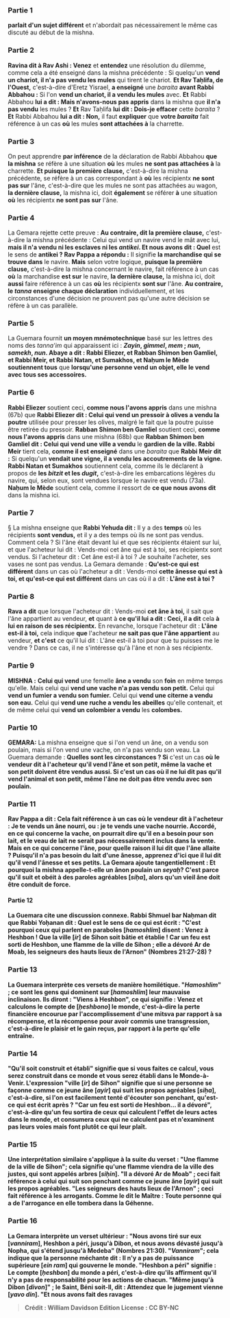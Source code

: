 
### Partie 1
<b>parlait d'un sujet différent</b> et n'abordait pas nécessairement le même cas discuté au début de la mishna.

### Partie 2
<b>Ravina dit à Rav Ashi : Venez</b> et <b>entendez</b> une résolution du dilemme, comme cela a été enseigné dans la mishna précédente : Si quelqu'un <b>vend un chariot, il n'a pas vendu les mules</b> qui tirent le chariot. <b>Et Rav Taḥlifa, de l'Ouest,</b> c'est-à-dire d'Eretz Yisrael, <b>a enseigné</b> une <i>baraita</i> <b>avant Rabbi Abbahou :</b> Si l'on <b>vend un chariot, il a vendu les mules</b> avec. <b>Et</b> Rabbi Abbahou <b>lui a dit : Mais n'avons-nous pas appris</b> dans la mishna que <b>il n'a pas vendu</b> les mules ? <b>Et</b> Rav Taḥlifa <b>lui dit : Dois-je effacer</b> cette <i>baraita</i> ? <b>Et</b> Rabbi Abbahou <b>lui a dit : Non,</b> il faut <b>expliquer</b> que <b>votre <i>baraita</i></b> fait référence à un cas <b>où</b> les mules <b>sont attachées à</b> la charrette.

### Partie 3
On peut apprendre <b>par inférence</b> de la déclaration de Rabbi Abbahou <b>que la mishna</b> se réfère à une situation <b>où</b> les mules <b>ne sont pas attachées à</b> la charrette. <b>Et puisque la première clause,</b> c'est-à-dire la mishna précédente, se réfère à un cas correspondant à <b>où</b> les récipientx <b>ne sont pas sur</b> l'âne, c'est-à-dire que les mules ne sont pas attachées au wagon, <b>la dernière clause,</b> la mishna ici, doit <b>également</b> se référer <b>à</b> une situation <b>où</b> les récipientx <b>ne sont pas sur</b> l'âne.

### Partie 4
La Gemara rejette cette preuve : <b>Au contraire, dit la première clause,</b> c'est-à-dire la mishna précédente : Celui qui vend un navire vend le mât avec lui, <b>mais il n'a vendu ni les esclaves ni les <i>antikei</i>. Et nous avons dit : Quel</b> est le sens de <b>antikei</i> ? Rav Pappa a répondu :</b> Il signifie <b>la marchandise qui se trouve dans</b> le navire. <b>Mais</b> selon votre logique, <b>puisque la première clause,</b> c'est-à-dire la mishna concernant le navire, fait référence à un cas <b>où</b> la marchandise <b>est sur</b> le navire, <b>la dernière clause,</b> la mishna ici, doit <b>aussi</b> faire référence à un cas <b>où</b> les récipientx <b>sont sur</b> l'âne. <b>Au contraire, le <i>tanna</i> enseigne chaque déclaration</b> individuellement, et les circonstances d'une décision ne prouvent pas qu'une autre décision se réfère à un cas parallèle.

### Partie 5
La Guemara fournit <b>un moyen mnémotechnique</b> basé sur les lettres des noms des <i>tanna'im</i> qui apparaissent ici : <b><i>Zayin</i>, <i>gimmel</i>, <i>mem</i> ; <i>nun</i>, <i>samekh</i>, <i>nun</i>. Abaye a dit : Rabbi Eliezer, et Rabban Shimon ben Gamliel, et Rabbi Meir, et Rabbi Natan, et Sumakhos, et Naḥum le Mède soutiennent tous</b> que <b>lorsqu'une personne vend un objet, elle le vend avec tous ses accessoires.</b>

### Partie 6
<b>Rabbi Eliezer</b> soutient ceci, <b>comme nous l'avons appris</b> dans une mishna (67b) que <b>Rabbi Eliezer dit : Celui qui vend un pressoir à olives a vendu la poutre</b> utilisée pour presser les olives, malgré le fait que la poutre puisse être retirée du pressoir. <b>Rabban Shimon ben Gamliel</b> soutient ceci, <b>comme nous l'avons appris</b> dans une mishna (68b) que <b>Rabban Shimon ben Gamliel dit : Celui qui vend une ville a vendu</b> le <b>gardien de la ville. Rabbi Meir</b> tient cela, <b>comme il est enseigné</b> dans une <i>baraita</i> que <b>Rabbi Meir dit :</b> Si quelqu'un <b>vendait une vigne, il a vendu les accoutrements de la vigne. Rabbi Natan et Sumakhos</b> soutiennent cela, comme ils le déclarent à propos de <b>les <i>bitzit</i> et les <i>dugit</i>,</b> c'est-à-dire les embarcations légères du navire, qui, selon eux, sont vendues lorsque le navire est vendu (73a). <b>Naḥum le Mède</b> soutient cela, comme il ressort de <b>ce que nous avons dit</b> dans la mishna ici.

### Partie 7
§ La mishna enseigne que <b>Rabbi Yehuda dit :</b> Il y a des <b>temps</b> où les récipients <b>sont vendus,</b> et il y a des temps où ils ne sont pas vendus. Comment cela ? Si l'âne était devant lui et que ses récipientx étaient sur lui, et que l'acheteur lui dit : Vends-moi cet âne qui est à toi, ses récipientx sont vendus. Si l'acheteur dit : Cet âne est-il à toi ? Je souhaite l'acheter, ses vases ne sont pas vendus. La Gemara demande : <b>Qu'est-ce qui est différent</b> dans un cas où l'acheteur a dit : Vends-moi <b>cette ânesse qui est à toi, et qu'est-ce qui est différent</b> dans un cas où il a dit : <b>L'âne est à toi ?</b>

### Partie 8
<b>Rava a dit</b> que lorsque l'acheteur dit : Vends-moi <b>cet âne à toi,</b> il sait que l'âne appartient</b> au vendeur, <b>et</b> quant à <b>ce qu'il lui a dit : Ceci, il a dit</b> cela <b>à lui en raison de ses récipientx.</b> En revanche, lorsque l'acheteur dit : <b>L'âne est-il à toi,</b> cela indique <b>que</b> l'acheteur <b>ne sait pas que l'âne appartient</b> au vendeur, <b>et c'est</b> ce qu'il lui dit : L'âne est-il à toi pour que tu puisses me le vendre ? </b> Dans ce cas, il ne s'intéresse qu'à l'âne et non à ses récipientx.

### Partie 9
<strong>MISHNA :</strong> <b>Celui qui vend</b> une femelle <b>âne a vendu</b> son <b>foin</b> en même temps qu'elle. Mais celui qui <b>vend une vache n'a pas vendu son petit.</b> Celui qui <b>vend un fumier a vendu son fumier.</b> Celui qui <b>vend une citerne a vendu son eau.</b> Celui qui <b>vend une ruche a vendu les abeilles</b> qu'elle contenait, et de même celui qui <b>vend un colombier a vendu</b> les <b>colombes.</b>

### Partie 10
<strong>GEMARA:</strong> La mishna enseigne que si l'on vend un âne, on a vendu son poulain, mais si l'on vend une vache, on n'a pas vendu son veau. La Guemara demande : <b>Quelles sont les circonstances ? Si</b> c'est un cas <b>où le vendeur <b>dit à l'acheteur</b> qu'il vend <b>l'âne et son petit, même la vache et son petit</b> doivent être vendus <b>aussi. Si</b> c'est un cas <b>où il ne lui dit pas</b> qu'il vend <b>l'animal et son petit, même l'âne</b> ne doit <b>pas</b> être vendu avec son poulain.

### Partie 11
<b>Rav Pappa a dit :</b> Cela fait référence à un cas <b>où le vendeur <b>dit à l'acheteur</b> : <b>Je te vends un âne nourri, ou :</b> je te vends <b>une vache nourrie. Accordé,</b> en ce qui concerne la <b>vache, on pourrait dire qu'il en a besoin pour son lait,</b> et le veau de lait ne serait pas nécessairement inclus dans la vente. <b>Mais</b> en ce qui concerne l'<b>âne,</b> pour <b>quelle</b> raison <b>il lui dit</b> que l'âne allaite ? Puisqu'il n'a pas besoin du lait d'une ânesse, <b>apprenez d'ici</b> que <b>il lui dit</b> qu'il vend <b>l'ânesse et ses petits.</b> La Gemara ajoute tangentiellement : <b>Et pourquoi</b> la mishna <b>appelle-t-elle</b> un ânon poulain <b>un <i>seyaḥ</i>?</b> C'est <b>parce qu'il suit</b> et obéit à des <b>paroles agréables [<i>siḥa</i>],</b> alors qu'un vieil âne doit être conduit de force.

#### Partie 12
La Guemara cite une discussion connexe. <b>Rabbi Shmuel bar Naḥman dit</b> que <b>Rabbi Yoḥanan dit : Quel</b> est le sens de ce <b>qui est écrit : "C'est pourquoi ceux qui parlent en paraboles [<i>hamoshlim</i>] disent :</b> Venez à Heshbon ! Que la ville [<i>ir</i>] de Sihon soit bâtie et établie ! Car un feu est sorti de Heshbon, une flamme de la ville de Sihon ; elle a dévoré Ar de Moab, les seigneurs des hauts lieux de l'Arnon" (Nombres 21:27-28) ?

### Partie 13
La Guemara interprète ces versets de manière homilétique. <b>"<i>Hamoshlim</i>" ; ce sont</b> les gens <b>qui dominent sur [<i>hamoshlim</i>] leur</b> mauvaise <b>inclinaison.</b> Ils diront : <b>"Viens à Heshbon"</b>, ce qui signifie : <b>Venez et calculons le compte de [<i>ḥeshbono</i>] le monde,</b> c'est-à-dire la <b>perte financière</b> encourue par l'accomplissement d'une <b>mitsva par rapport à sa récompense, et la récompense</b> pour avoir commis <b>une transgression,</b> c'est-à-dire le plaisir et le gain reçus, <b>par rapport à la perte qu'elle</b> entraîne.

### Partie 14
<b>"Qu'il soit construit et établi"</b> signifie que <b>si vous</b> faites ce calcul, <b>vous serez construit dans ce monde et vous serez établi dans le Monde-à-Venir. </b> L'expression <b>"ville [<i>ir</i>] de Sihon"</b> signifie que <b>si une personne se façonne comme ce jeune âne [<i>ayir</i>] qui suit les propos agréables [<i>siḥa</i>],</b> c'est-à-dire, si l'on est facilement tenté d'écouter son penchant, <b>qu'est-ce qui est écrit après ? "Car un feu est sorti de Heshbon...</b> il a dévoré", c'est-à-dire qu'un <b>feu sortira de</b> ceux <b>qui calculent</b> l'effet de leurs actes dans le monde, <b>et consumera ceux qui ne calculent pas</b> et n'examinent pas leurs voies mais font plutôt ce qui leur plaît.

### Partie 15
Une interprétation similaire s'applique à la suite du verset : <b>"Une flamme de la ville de Sihon";</b> cela signifie qu'une flamme viendra <b>de la ville des justes, qui sont appelés arbres [<i>siḥin</i>]. "Il a dévoré Ar de Moab" ; ceci</b> fait référence à <b>celui qui suit son penchant comme ce jeune âne [<i>ayir</i>] qui suit les propos agréables. "Les seigneurs des hauts lieux de l'Arnon" ; ceci</b> fait référence à <b>les arrogants. Comme le dit le Maître : Toute personne qui a de l'arrogance en elle tombera dans la Géhenne.</b>

### Partie 16
La Gemara interprète un verset ultérieur : "Nous avons tiré sur eux [<i>vanniram</i>], Heshbon a péri, jusqu'à Dibon, et nous avons dévasté jusqu'à Nopha, qui s'étend jusqu'à Medeba" (Nombres 21:30). <b>"<i>Vanniram</i>";</b> cela indique que la personne <b>méchante</b> <b>dit : Il n'y a pas de puissance supérieure [<i>ein ram</i>]</b> qui gouverne le monde. <b>"Heshbon a péri"</b> signifie : <b>Le compte [<i>ḥeshbon</i>] du monde a péri,</b> c'est-à-dire qu'ils affirment qu'il n'y a pas de responsabilité pour les actions de chacun. <b>"Même jusqu'à Dibon [<i>divon</i>]" ; le Saint, Béni soit-Il, dit : Attendez que le jugement vienne [<i>yavo din</i>]. "Et nous avons fait des ravages</b>

>Crédit : William Davidson Edition
>License : CC BY-NC